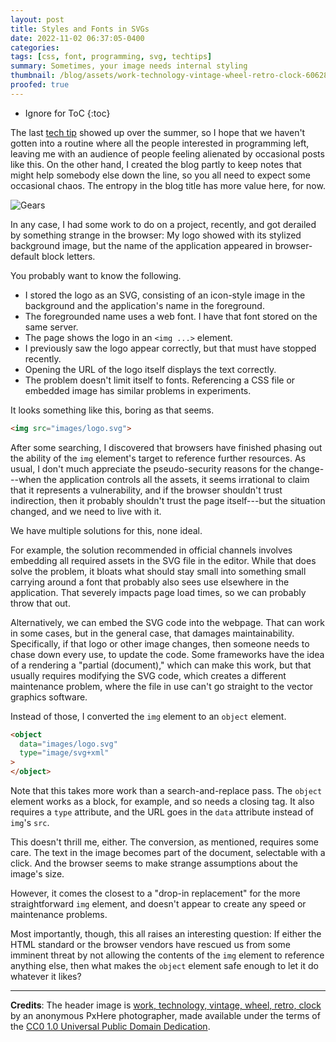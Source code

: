 ```yaml
---
layout: post
title: Styles and Fonts in SVGs
date: 2022-11-02 06:37:05-0400
categories:
tags: [css, font, programming, svg, techtips]
summary: Sometimes, your image needs internal styling
thumbnail: /blog/assets/work-technology-vintage-wheel-retro-clock-606288-pxhere.com.jpg
proofed: true
---
```


* Ignore for ToC
{:toc}

The last [tech tip](/blog/tag/techtips) showed up over the summer, so I hope that we haven't gotten into a routine where all the people interested in programming left, leaving me with an audience of people feeling alienated by occasional posts like this.  On the other hand, I created the blog partly to keep notes that might help somebody else down the line, so you all need to expect some occasional chaos.  The entropy in the blog title has more value here, for now.

![Gears](/blog/assets/work-technology-vintage-wheel-retro-clock-606288-pxhere.com.jpg "No, in fact I could NOT find a sensible header image...")

In any case, I had some work to do on a project, recently, and got derailed by something strange in the browser:  My logo showed with its stylized background image, but the name of the application appeared in browser-default block letters.

You probably want to know the following.

 * I stored the logo as an SVG, consisting of an icon-style image in the background and the application's name in the foreground.
 * The foregrounded name uses a web font.  I have that font stored on the same server.
 * The page shows the logo in an `<img ...>` element.
 * I previously saw the logo appear correctly, but that must have stopped recently.
 * Opening the URL of the logo itself displays the text correctly.
 * The problem doesn't limit itself to fonts.  Referencing a CSS file or embedded image has similar problems in experiments.

It looks something like this, boring as that seems.

```html
<img src="images/logo.svg">
```

After some searching, I discovered that browsers have finished phasing out the ability of the `img` element's target to reference further resources.  As usual, I don't much appreciate the pseudo-security reasons for the change---when the application controls all the assets, it seems irrational to claim that it represents a vulnerability, and if the browser shouldn't trust indirection, then it probably shouldn't trust the page itself---but the situation changed, and we need to live with it.

We have multiple solutions for this, none ideal.

For example, the solution recommended in official channels involves embedding all required assets in the SVG file in the editor.  While that does solve the problem, it bloats what should stay small into something small carrying around a font that probably also sees use elsewhere in the application.  That severely impacts page load times, so we can probably throw that out.

Alternatively, we can embed the SVG code into the webpage.  That can work in some cases, but in the general case, that damages maintainability.  Specifically, if that logo or other image changes, then someone needs to chase down every use, to update the code.  Some frameworks have the idea of a rendering a "partial (document)," which can make this work, but that usually requires modifying the SVG code, which creates a different maintenance problem, where the file in use can't go straight to the vector graphics software.

Instead of those, I converted the `img` element to an `object` element.

```html
<object
  data="images/logo.svg"
  type="image/svg+xml"
>
</object>
```

Note that this takes more work than a search-and-replace pass.  The `object` element works as a block, for example, and so needs a closing tag.  It also requires a `type` attribute, and the URL goes in the `data` attribute instead of `img`'s `src`.

This doesn't thrill me, either.  The conversion, as mentioned, requires some care.  The text in the image becomes part of the document, selectable with a click.  And the browser seems to make strange assumptions about the image's size.

However, it comes the closest to a "drop-in replacement" for the more straightforward `img` element, and doesn't appear to create any speed or maintenance problems.

Most importantly, though, this all raises an interesting question:  If either the HTML standard or the browser vendors have rescued us from some imminent threat by not allowing the contents of the `img` element to reference anything else, then what makes the `object` element safe enough to let it do whatever it likes?

* * *

**Credits**:  The header image is [work, technology, vintage, wheel, retro, clock](https://pxhere.com/en/photo/606288) by an anonymous PxHere photographer, made available under the terms of the [CC0 1.0 Universal Public Domain Dedication](https://creativecommons.org/publicdomain/zero/1.0/).
